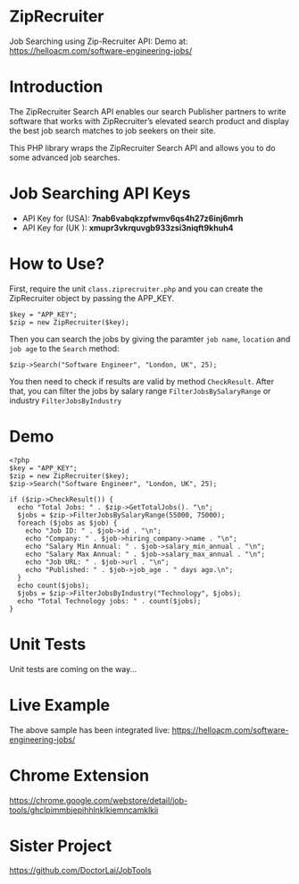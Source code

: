 # ZipRecruiter
Job Searching using Zip-Recruiter API:  Demo at:  https://helloacm.com/software-engineering-jobs/

# Introduction
The ZipRecruiter Search API enables our search Publisher partners to write software that works with ZipRecruiter’s elevated search product and display the best job search matches to job seekers on their site.

This PHP library wraps the ZipRecruiter Search API and allows you to do some advanced job searches.

# Job Searching API Keys
- API Key for (USA): **7nab6vabqkzpfwmv6qs4h27z6inj6mrh**
- API Key for (UK ): **xmupr3vkrquvgb933zsi3niqft9khuh4**

# How to Use?
First, require the unit `class.ziprecruiter.php` and you can create the ZipRecruiter object by passing the APP_KEY.

```
$key = "APP_KEY";
$zip = new ZipRecruiter($key);
```

Then you can search the jobs by giving the paramter `job name`, `location` and `job age` to the `Search` method:

```
$zip->Search("Software Engineer", "London, UK", 25);
```

You then need to check if results are valid by method `CheckResult`. After that, you can filter the jobs by salary range `FilterJobsBySalaryRange` or industry `FilterJobsByIndustry`

# Demo
```
<?php
$key = "APP_KEY";
$zip = new ZipRecruiter($key);
$zip->Search("Software Engineer", "London, UK", 25);

if ($zip->CheckResult()) {
  echo "Total Jobs: " . $zip->GetTotalJobs(). "\n";
  $jobs = $zip->FilterJobsBySalaryRange(55000, 75000);
  foreach ($jobs as $job) {
    echo "Job ID: " . $job->id . "\n";
    echo "Company: " . $job->hiring_company->name . "\n";
    echo "Salary Min Annual: " . $job->salary_min_annual . "\n";
    echo "Salary Max Annual: " . $job->salary_max_annual . "\n";
    echo "Job URL: " . $job->url . "\n";
    echo "Published: " . $job->job_age . " days ago.\n";
  }  
  echo count($jobs);
  $jobs = $zip->FilterJobsByIndustry("Technology", $jobs);
  echo "Total Technology jobs: " . count($jobs);
}
```

# Unit Tests
Unit tests are coming on the way...

# Live Example
The above sample has been integrated live:  https://helloacm.com/software-engineering-jobs/

# Chrome Extension
https://chrome.google.com/webstore/detail/job-tools/ghclpimmbjepihhlnklkiemncamklkii

# Sister Project
https://github.com/DoctorLai/JobTools
